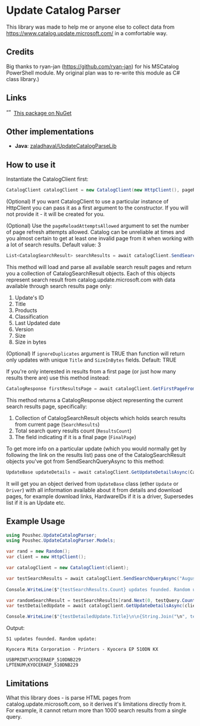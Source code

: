 # Update Catalog Parser

This library was made to help me or anyone else to collect data from https://www.catalog.update.microsoft.com/ in a comfortable way.

## Credits

Big thanks to ryan-jan (https://github.com/ryan-jan) for his MSCatalog PowerShell module. My original plan was to re-write this module as C# class library.)

## Links 

<img src="https://upload.wikimedia.org/wikipedia/commons/2/25/NuGet_project_logo.svg" alt= “” width="16" height="16"> [This package on NuGet](https://www.nuget.org/packages/Poushec.UpdateCatalogParser/)

## Other implementations

- **Java**: [zaladhaval/UpdateCatalogParseLib](https://github.com/zaladhaval/UpdateCatalogParseLib)

## How to use it

Instantiate the CatalogClient first:

``` C#
CatalogClient catalogClient = new CatalogClient(new HttpClient(), pageReloadAttemptsAllowed = 3);
```
(Optional) If you want CatalogClient to use a particular instance of HttpClient you can pass it as a first argument to the constructor. If you will not provide it - it will be created for you.

(Optional) Use the `pageReloadAttemptsAllowed` argument to set the number of page refresh attempts allowed. Catalog can be unreliable at times and you almost certain to get at least one invalid page from it when working with a lot of search results. Default value: 3 

``` C#
List<CatalogSearchResult> searchResults = await catalogClient.SendSearchQueryAsync("SQL Server 2019", ignoreDuplicates = true);
```
This method will load and parse all available search result pages and return you a collection of CatalogSearchResult objects. Each of this objects represent search result from catalog.update.microsoft.com with data available through
search results page only: 

1. Update's ID
2. Title
3. Products
4. Classification
5. Last Updated date
6. Version
7. Size
8. Size in bytes

(Optional) If `ignoreDuplicates` argument is TRUE than function will return only updates with unique `Title` and `SizeInBytes` fields. Default: TRUE

If you're only interested in results from a first page (or just how many results there are) use this method instead: 

``` C#
CatalogResponse firstResultsPage = await catalogClient.GetFirstPageFromSearchQueryAsync("SQL Server 2019");
```

This method returns a CatalogResponse object representing the current search results page, specifically: 

1. Collection of CatalogSearchResult objects which holds search results from current page (`SearchResults`)
2. Total search query results count (`ResultsCount`)
3. The field indicating if it is a final page (`FinalPage`)

To get more info on a particular update (which you would normally get by following the link on the results list) pass one of the CatalogSearchResult objects you've got from SendSearchQueryAsync to this method: 

``` C#
UpdateBase updateDetails = await catalogClient.GetUpdateDetailsAsync(CatalogSearchResult searchResult)
```

It will get you an object derived from `UpdateBase` class (ether `Update` or `Driver`) with all information available about it from details and download pages, for example download links, HardwareIDs if it is a driver, Supersedes list if it is an Update etc. 

## Example Usage

``` C#
using Poushec.UpdateCatalogParser;
using Poushec.UpdateCatalogParser.Models;

var rand = new Random();
var client = new HttpClient();

var catalogClient = new CatalogClient(client);

var testSearchResults = await catalogClient.SendSearchQueryAsync("August 2021 Drivers", false);
            
Console.WriteLine($"{testSearchResults.Count} updates founded. Random update:\n");

var randomSearchResult = testSearchResults[rand.Next(0, testQuery.Count)];
var testDetailedUpdate = await catalogClient.GetUpdateDetailsAsync(client, randomSearchResult) as Driver; //We're probably won't find anything but drivers by this query)

Console.WriteLine($"{testDetailedUpdate.Title}\n\n{String.Join("\n", testDetailedUpdate.HardwareIDs)}");
```

Output: 

```
51 updates founded. Random update:

Kyocera Mita Corporation - Printers - Kyocera EP 510DN KX

USBPRINT\KYOCERAEP_510DNB229
LPTENUM\KYOCERAEP_510DNB229
```

## Limitations

What this library does - is parse HTML pages from catalog.update.microsoft.com, so it derives it's limitations directly from it. For example, it cannot return more than 1000 search results from a single query.
